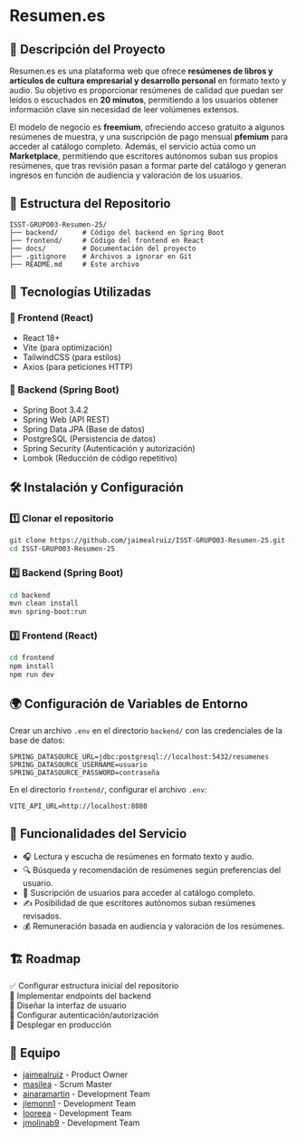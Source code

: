 # Resumen.es

## 📌 Descripción del Proyecto
Resumen.es es una plataforma web que ofrece **resúmenes de libros y artículos de cultura empresarial y desarrollo personal** en formato texto y audio. Su objetivo es proporcionar resúmenes de calidad que puedan ser leídos o escuchados en **20 minutos**, permitiendo a los usuarios obtener información clave sin necesidad de leer volúmenes extensos.

El modelo de negocio es **freemium**, ofreciendo acceso gratuito a algunos resúmenes de muestra, y una suscripción de pago mensual **pfemium** para acceder al catálogo completo. Además, el servicio actúa como un **Marketplace**, permitiendo que escritores autónomos suban sus propios resúmenes, que tras revisión pasan a formar parte del catálogo y generan ingresos en función de audiencia y valoración de los usuarios.

## 📁 Estructura del Repositorio
```
ISST-GRUPO03-Resumen-25/
├── backend/      # Código del backend en Spring Boot
├── frontend/     # Código del frontend en React
├── docs/         # Documentación del proyecto
├── .gitignore    # Archivos a ignorar en Git
├── README.md     # Este archivo
```

## 🚀 Tecnologías Utilizadas
### 🔹 Frontend (React)
- React 18+
- Vite (para optimización)
- TailwindCSS (para estilos)
- Axios (para peticiones HTTP)

### 🔹 Backend (Spring Boot)
- Spring Boot 3.4.2
- Spring Web (API REST)
- Spring Data JPA (Base de datos)
- PostgreSQL (Persistencia de datos)
- Spring Security (Autenticación y autorización)
- Lombok (Reducción de código repetitivo)

## 🛠️ Instalación y Configuración
### 1️⃣ Clonar el repositorio
```bash
git clone https://github.com/jaimealruiz/ISST-GRUPO03-Resumen-25.git
cd ISST-GRUPO03-Resumen-25
```

### 2️⃣ Backend (Spring Boot)
```bash
cd backend
mvn clean install
mvn spring-boot:run
```

### 3️⃣ Frontend (React)
```bash
cd frontend
npm install
npm run dev
```

## 🌍 Configuración de Variables de Entorno
Crear un archivo `.env` en el directorio `backend/` con las credenciales de la base de datos:
```
SPRING_DATASOURCE_URL=jdbc:postgresql://localhost:5432/resumenes
SPRING_DATASOURCE_USERNAME=usuario
SPRING_DATASOURCE_PASSWORD=contraseña
```

En el directorio `frontend/`, configurar el archivo `.env`:
```
VITE_API_URL=http://localhost:8080
```

## 📌 Funcionalidades del Servicio
- 🎧 Lectura y escucha de resúmenes en formato texto y audio.
- 🔍 Búsqueda y recomendación de resúmenes según preferencias del usuario.
- 👤 Suscripción de usuarios para acceder al catálogo completo.
- ✍️ Posibilidad de que escritores autónomos suban resúmenes revisados.
- 💰 Remuneración basada en audiencia y valoración de los resúmenes.

## 🏗️ Roadmap
✅ Configurar estructura inicial del repositorio  
🔄 Implementar endpoints del backend  
🎨 Diseñar la interfaz de usuario  
🧠 Configurar autenticación/autorización  
📢 Desplegar en producción  

## 👥 Equipo
- [jaimealruiz](https://github.com/jaimealruiz) - Product Owner
- [masilea](https://github.com/masilea) - Scrum Master
- [ainaramartin](https://github.com/ainaramartin) - Development Team
- [jlemonn1](https://github.com/jlemonn1) - Development Team
- [looreea](https://github.com/looreea) - Development Team
- [jmolinab9](https://github.com/jmolinab9) - Development Team

